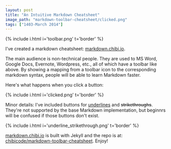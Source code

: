 ```yaml
---
layout: post
title: "An Intuitive Markdown Cheatsheet"
image_path: "markdown-toolbar-cheatsheet/clicked.png"
tags: ["1403-March 2014"]
---
```


{% include i.html i='toolbar.png' t='border' %}

I've created a markdown cheatsheet: [markdown.chibi.io](http://markdown.chibi.io/).

The main audience is non-technical people. They are used to MS Word, Google Docs, Evernote, Wordpress, etc., all of which have a toolbar like above. By showing a mapping from a toolbar icon to the corresponding markdown syntax, people will be able to learn Markdown faster.

Here's what happens when you click a button:

{% include i.html i='clicked.png' t='border' %}

Minor details: I've included buttons for <u>underlines</u> and <del>strikethroughs</del>. They're not supported by the base Markdown implementation, but beginnrs will be confused if those buttons don't exist.

{% include i.html i='underline_strikethrough.png' t='border' %}

[markdown.chibi.io](http://markdown.chibi.io/) is built with Jekyll and the repo is at: [chibicode/markdown-toolbar-cheatsheet](https://github.com/chibicode/markdown-toolbar-cheatsheet). Enjoy!
